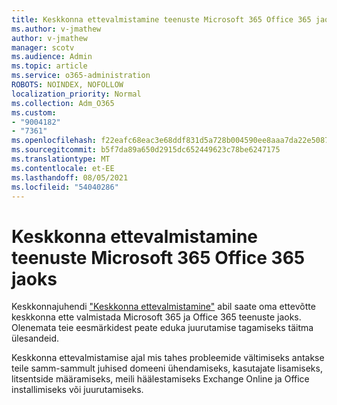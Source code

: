 ```yaml
---
title: Keskkonna ettevalmistamine teenuste Microsoft 365 Office 365 jaoks
ms.author: v-jmathew
author: v-jmathew
manager: scotv
ms.audience: Admin
ms.topic: article
ms.service: o365-administration
ROBOTS: NOINDEX, NOFOLLOW
localization_priority: Normal
ms.collection: Adm_O365
ms.custom:
- "9004182"
- "7361"
ms.openlocfilehash: f22eafc68eac3e68ddf831d5a728b004590ee8aaa7da22e508716ceb257250b1
ms.sourcegitcommit: b5f7da89a650d2915dc652449623c78be6247175
ms.translationtype: MT
ms.contentlocale: et-EE
ms.lasthandoff: 08/05/2021
ms.locfileid: "54040286"
---
```

# <a name="prepare-your-environment-for-microsoft-365-and-office-365-services"></a>Keskkonna ettevalmistamine teenuste Microsoft 365 Office 365 jaoks

Keskkonnajuhendi ["Keskkonna ettevalmistamine"](https://go.microsoft.com/fwlink/?linkid=2005213) abil saate oma ettevõtte keskkonna ette valmistada Microsoft 365 ja Office 365 teenuste jaoks. Olenemata teie eesmärkidest peate eduka juurutamise tagamiseks täitma ülesandeid.

Keskkonna ettevalmistamise ajal mis tahes probleemide vältimiseks antakse teile samm-sammult juhised domeeni ühendamiseks, kasutajate lisamiseks, litsentside määramiseks, meili häälestamiseks Exchange Online ja Office installimiseks või juurutamiseks.
